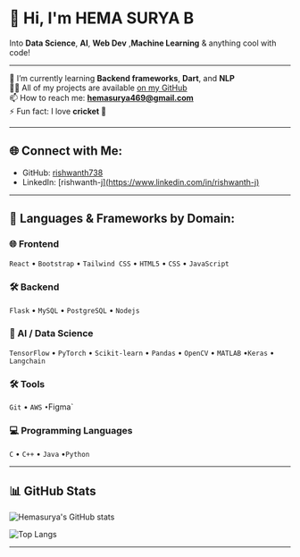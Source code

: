 # 👋 Hi, I'm HEMA SURYA B

Into **Data Science**, **AI**, **Web Dev** ,**Machine Learning** & anything cool with code!

---
🌱 I’m currently learning **Backend frameworks**, **Dart**, and **NLP**  
👨‍💻 All of my projects are available [on my GitHub](https://github.com/hemasurya106)  
📫 How to reach me: **hemasurya469@gmail.com**   
⚡ Fun fact: I love **cricket 🏏**

---

## 🌐 Connect with Me:

- GitHub: [rishwanth738](https://github.com/hemasurya106)
- LinkedIn: [rishwanth-j][(https://www.linkedin.com/in/rishwanth-j)](https://www.linkedin.com/in/hema-surya-b-9310b228b/)

---

## 🧠 Languages & Frameworks by Domain:

### 🌐 Frontend
`React` • `Bootstrap` • `Tailwind CSS` • `HTML5` • `CSS` • `JavaScript`

### 🛠 Backend
`Flask` • `MySQL` • `PostgreSQL` • `Nodejs`

### 🧠 AI / Data Science
`TensorFlow` • `PyTorch` • `Scikit-learn` • `Pandas` • `OpenCV` • `MATLAB` •`Keras` • `Langchain` 

### 🛠 Tools 
`Git`  • `AWS` ` • `Figma`

### 💻 Programming Languages
`C` • `C++` • `Java` •`Python` 

---
## 📊 GitHub Stats

![Hemasurya's GitHub stats](https://github-readme-stats.vercel.app/api?username=hemasurya106&show_icons=true&theme=radical)

![Top Langs](https://github-readme-stats.vercel.app/api/top-langs/?username=hemasurya106&layout=compact&theme=radical)


---

